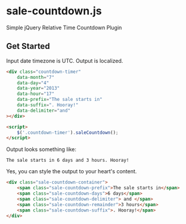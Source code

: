 # sale-countdown.js

Simple jQuery Relative Time Countdown Plugin

## Get Started
Input date timezone is UTC. Output is localized.

```html
<div class="countdown-timer"
	data-month="7"
	data-day="4"
	data-year="2013"
	data-hour="17"
	data-prefix="The sale starts in"
	data-suffix=". Hooray!"
	data-delimiter="and"
></div>

<script>
	$('.countdown-timer').saleCountdown();
</script>
```

Output looks something like:

```
The sale starts in 6 days and 3 hours. Hooray!
```

Yes, you can style the output to your heart's content.

```html
<div class="sale-countdown-container">
	<span class="sale-countdown-prefix">The sale starts in</span>
	<span class="sale-countdown-days">6 days</span>
	<span class="sale-countdown-delimiter"> and </span>
	<span class="sale-countdown-remainder">3 hours</span>
	<span class="sale-countdown-suffix">. Hooray!</span>
</div>
```